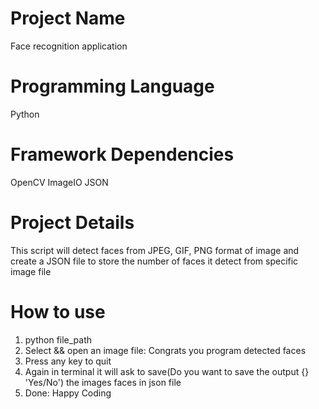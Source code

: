 # Project Name
Face recognition application

# Programming Language
Python

# Framework Dependencies
OpenCV
ImageIO
JSON

# Project Details
This script will detect faces from JPEG, GIF, PNG format of image and create a JSON file to store the number of faces it detect from specific image file

# How to use
1. python file_path
2. Select && open an image file: Congrats you program detected faces
3. Press any key to quit
4. Again in terminal it will ask to save(Do you want to save the output {} 'Yes/No') the images faces in json file
5. Done: Happy Coding
